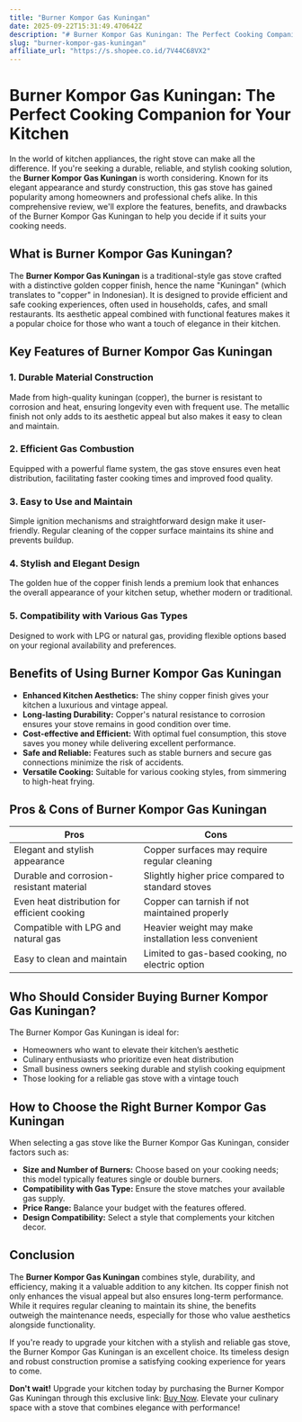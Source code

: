 ```yaml
---
title: "Burner Kompor Gas Kuningan"
date: 2025-09-22T15:31:49.470642Z
description: "# Burner Kompor Gas Kuningan: The Perfect Cooking Companion for Your Kitchen..."
slug: "burner-kompor-gas-kuningan"
affiliate_url: "https://s.shopee.co.id/7V44C68VX2"
---
```

# Burner Kompor Gas Kuningan: The Perfect Cooking Companion for Your Kitchen

In the world of kitchen appliances, the right stove can make all the difference. If you're seeking a durable, reliable, and stylish cooking solution, the **Burner Kompor Gas Kuningan** is worth considering. Known for its elegant appearance and sturdy construction, this gas stove has gained popularity among homeowners and professional chefs alike. In this comprehensive review, we'll explore the features, benefits, and drawbacks of the Burner Kompor Gas Kuningan to help you decide if it suits your cooking needs.

## What is Burner Kompor Gas Kuningan?

The **Burner Kompor Gas Kuningan** is a traditional-style gas stove crafted with a distinctive golden copper finish, hence the name "Kuningan" (which translates to "copper" in Indonesian). It is designed to provide efficient and safe cooking experiences, often used in households, cafes, and small restaurants. Its aesthetic appeal combined with functional features makes it a popular choice for those who want a touch of elegance in their kitchen.

## Key Features of Burner Kompor Gas Kuningan

### 1. Durable Material Construction
Made from high-quality kuningan (copper), the burner is resistant to corrosion and heat, ensuring longevity even with frequent use. The metallic finish not only adds to its aesthetic appeal but also makes it easy to clean and maintain.

### 2. Efficient Gas Combustion
Equipped with a powerful flame system, the gas stove ensures even heat distribution, facilitating faster cooking times and improved food quality.

### 3. Easy to Use and Maintain
Simple ignition mechanisms and straightforward design make it user-friendly. Regular cleaning of the copper surface maintains its shine and prevents buildup.

### 4. Stylish and Elegant Design
The golden hue of the copper finish lends a premium look that enhances the overall appearance of your kitchen setup, whether modern or traditional.

### 5. Compatibility with Various Gas Types
Designed to work with LPG or natural gas, providing flexible options based on your regional availability and preferences.

## Benefits of Using Burner Kompor Gas Kuningan

- **Enhanced Kitchen Aesthetics:** The shiny copper finish gives your kitchen a luxurious and vintage appeal.
- **Long-lasting Durability:** Copper's natural resistance to corrosion ensures your stove remains in good condition over time.
- **Cost-effective and Efficient:** With optimal fuel consumption, this stove saves you money while delivering excellent performance.
- **Safe and Reliable:** Features such as stable burners and secure gas connections minimize the risk of accidents.
- **Versatile Cooking:** Suitable for various cooking styles, from simmering to high-heat frying.

## Pros & Cons of Burner Kompor Gas Kuningan

| Pros                                              | Cons                                            |
|---------------------------------------------------|-------------------------------------------------|
| Elegant and stylish appearance                    | Copper surfaces may require regular cleaning   |
| Durable and corrosion-resistant material        | Slightly higher price compared to standard stoves |
| Even heat distribution for efficient cooking  | Copper can tarnish if not maintained properly |
| Compatible with LPG and natural gas          | Heavier weight may make installation less convenient |
| Easy to clean and maintain                   | Limited to gas-based cooking, no electric option |

## Who Should Consider Buying Burner Kompor Gas Kuningan?

The Burner Kompor Gas Kuningan is ideal for:

- Homeowners who want to elevate their kitchen’s aesthetic
- Culinary enthusiasts who prioritize even heat distribution
- Small business owners seeking durable and stylish cooking equipment
- Those looking for a reliable gas stove with a vintage touch

## How to Choose the Right Burner Kompor Gas Kuningan

When selecting a gas stove like the Burner Kompor Gas Kuningan, consider factors such as:

- **Size and Number of Burners:** Choose based on your cooking needs; this model typically features single or double burners.
- **Compatibility with Gas Type:** Ensure the stove matches your available gas supply.
- **Price Range:** Balance your budget with the features offered.
- **Design Compatibility:** Select a style that complements your kitchen decor.

## Conclusion

The **Burner Kompor Gas Kuningan** combines style, durability, and efficiency, making it a valuable addition to any kitchen. Its copper finish not only enhances the visual appeal but also ensures long-term performance. While it requires regular cleaning to maintain its shine, the benefits outweigh the maintenance needs, especially for those who value aesthetics alongside functionality.

If you're ready to upgrade your kitchen with a stylish and reliable gas stove, the Burner Kompor Gas Kuningan is an excellent choice. Its timeless design and robust construction promise a satisfying cooking experience for years to come.

**Don't wait!** Upgrade your kitchen today by purchasing the Burner Kompor Gas Kuningan through this exclusive link: [Buy Now](https://s.shopee.co.id/7V44C68VX2). Elevate your culinary space with a stove that combines elegance with performance!